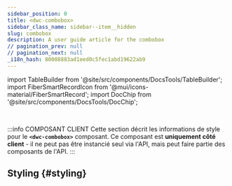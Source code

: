 ```yaml
---
sidebar_position: 0
title: <dwc-combobox>
sidebar_class_name: sidebar--item__hidden
slug: combobox
description: A user guide article for the combobox
// pagination_prev: null
// pagination_next: null
_i18n_hash: 80008883ad1eed0c5fec1abd19622ab9
---
```

import TableBuilder from '@site/src/components/DocsTools/TableBuilder';
import FiberSmartRecordIcon from '@mui/icons-material/FiberSmartRecord';
import DocChip from '@site/src/components/DocsTools/DocChip';

<DocChip chip='shadow' />

<br />

:::info COMPOSANT CLIENT
Cette section décrit les informations de style pour le **`<dwc-combobox>`** composant. Ce composant est **uniquement côté client** - il ne peut pas être instancié seul via l'API, mais peut faire partie des composants de l'API.
:::

## Styling {#styling}

<TableBuilder name="dwc-combobox" clientComponent />
